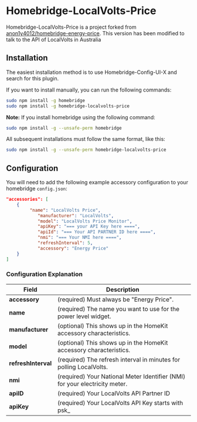# Homebridge-LocalVolts-Price

Homebridge-LocalVolts-Price is a project forked from [anon1y4012/homebridge-energy-price](https://github.com/anon1y4012/homebridge-energy-price). This version has been modified to talk to the API of LocalVolts in Australia

## Installation

The easiest installation method is to use Homebridge-Config-UI-X and search for this plugin.

If you want to install manually, you can run the following commands:

```bash
sudo npm install -g homebridge
sudo npm install -g homebridge-localvolts-price
```

**Note:** If you install homebridge using the following command:

```bash
sudo npm install -g --unsafe-perm homebridge
```

All subsequent installations must follow the same format, like this:

```bash
sudo npm install -g --unsafe-perm homebridge-localvolts-price
```

## Configuration

You will need to add the following example accessory configuration to your homebridge `config.json`:

```json
"accessories": [
    {
         "name": "LocalVolts Price",
            "manufacturer": "LocalVolts",
            "model": "LocalVolts Price Monitor",
            "apiKey": "=== your API Key here ====",
            "apiId": "=== Your API PARTNER ID here ====",
            "nmi": "=== Your NMI here ====",
            "refreshInterval": 5,
            "accessory": "Energy Price"
    }
]
```

### Configuration Explanation

Field | Description
----- | -----------
**accessory** | (required) Must always be "Energy Price".
**name** | (required) The name you want to use for the power level widget.
**manufacturer** | (optional) This shows up in the HomeKit accessory characteristics.
**model** | (optional) This shows up in the HomeKit accessory characteristics.
**refreshInterval** | (required) The refresh interval in minutes for polling LocalVolts.
**nmi** | (required) Your National Meter Identifier (NMI) for your electricity meter.
**apiID** | (required) Your LocalVolts API Partner ID
**apiKey** | (required) Your LocalVolts API Key starts with psk_
